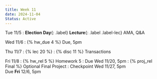 ```yaml
---
title: Week 11
date: 2024-11-04
Status: Active
---
```


Tue 11/5
: **Election Day**{: .label} **Lecture**{: .label .label-lec} AMA, Q&A

Wed 11/6
: {% hw_due 4 %} Due, 5pm

Thu 11/7
: {% lec 20 %}
: {% disc 11 %} Transactions

Fri 11/8
: {% hw_rel 5 %} Homework 5
  : Due Wed 11/20, 5pm
: {% proj_rel Final %} Optional Final Project
  : Checkpoint Wed 11/27, 5pm<br/>Due **Fri** 12/6, 5pm
